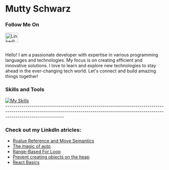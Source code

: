   # Mutty Schwarz
  ### Follow Me On
  <div>
    <a href="https://linkedin.com/in/mutty-schwarz" rel="nofollow">
      <img src="https://raw.githubusercontent.com/rahuldkjain/github-profile-readme-generator/master/src/images/icons/Social/linked-in-alt.svg" alt="LinkedIn" height="30" width="40">
    </a>
  </div>
<br>

  <p>Hello! I am a passionate developer with expertise in various programming languages and technologies. My focus is on creating efficient and innovative solutions. I love to learn and explore new technologies to stay ahead in the ever-changing tech world. Let's connect and build amazing things together!</p>

  ### Skills and Tools
  <div class="skills-icons">
    <a href="https://skillicons.dev/icons?i=linux,c,cpp,java,spring,py,github,js,react,express,nodejs,mongodb,html,css&perline=14">
      <img src="https://skillicons.dev/icons?i=linux,c,cpp,java,spring,py,github,js,react,express,nodejs,mongodb,html,css&perline=14" alt="My Skills">
    </a>
  </div>
      ----------------------------------------------------------------------------------------------------------------------------------------------------------------------------------------- 

  
  ### Check out my LinkdIn atricles:

 - [Rvalue Reference and Move Semantics](https://www.linkedin.com/posts/mutty-schwarz_activity-7081608762087587840-4B9D?utm_source=share&utm_medium=member_desktop/)
 - [The magic of auto](https://www.linkedin.com/posts/mutty-schwarz_cpp11-cplusplus-auto-activity-7061224753650384896-2u9E?utm_source=share&utm_medium=member_desktop/)
 - [Range-Based For Loop](https://www.linkedin.com/posts/mutty-schwarz_activity-7076513252012138496-Qxy3?utm_source=share&utm_medium=member_desktop/)
 - [Prevent creating objects on the heap](https://www.linkedin.com/posts/mutty-schwarz_cpp-deleteoperator-activity-6900347265597157376-k9jZ?utm_source=share&utm_medium=member_desktop/)
 - [React Basics](https://www.linkedin.com/posts/mutty-schwarz_frontend-react-activity-7053318230131523585-qn1Z?utm_source=share&utm_medium=member_desktop/)


